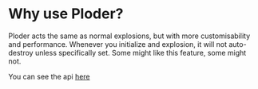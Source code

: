 # Why use Ploder?
Ploder acts the same as normal explosions, but with more customisability and performance.
Whenever you initialize and explosion, it will not auto-destroy unless specifically set. Some might like this feature, some might not.

You can see the api [here](https://denispionicul.github.io/Ploder/api)